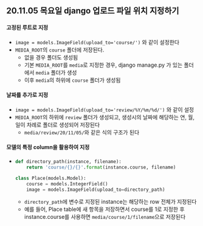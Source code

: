 ## 20.11.05 목요일 django 업로드 파일 위치 지정하기

#### 고정된 루트로 지정

- `image = models.ImageField(upload_to='course/')` 와 같이 설정한다
- `MEDIA_ROOT`의 `course` 폴더에 저장된다.
  - 없을 경우 폴더도 생성됨
  - 기본 `MEDIA_ROOT`를 `media`로 지정한 경우, django manage.py 가 있는 폴더에서 `media` 폴더가 생성
  - 이후 `media`의 하위에 `course` 폴더가 생성됨



#### 날짜를 추가로 지정

- `image = models.ImageField(upload_to='review/%Y/%m/%d/')` 와 같이 설정
- `MEDIA_ROOT`의 하위에 `review` 폴더가 생성되고, 생성시의 날짜에 해당하는 연, 월, 일이 차례로 폴더로 생성되어 저장된다
  - `media/review/20/11/05/`와 같은 식의 구조가 된다



#### 모델의 특정 column을 활용하여 지정

- ```python
  def directory_path(instance, filename):
      return 'course/{}/{}'.format(instance.course, filename)
  
  class Place(models.Model):
      course = models.IntegerField()
      image = models.ImageField(upload_to=directory_path)
  ```

  - `directory_path`에 변수로 지정된 instance는 해당하는 row 전체가 지정된다
  - 예를 들어, Place table에 새 항목을 저장하면서 course를 1로 지정한 후 instance.course를 사용하면 `media/course/1/filename`으로 저장된다